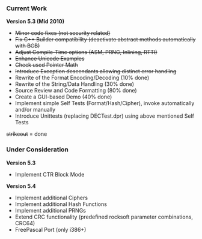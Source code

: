 ### Current Work ###

**Version 5.3 (Mid 2010)**
  * ~~Minor code fixes (not security related)~~
  * ~~Fix C++ Builder compatibility (deactivate abstract methods automatically with BCB)~~
  * ~~Adjust Compile-Time options (ASM, PRNG, Inlining, RTTI)~~
  * ~~Enhance Unicode Examples~~
  * ~~Check used Pointer Math~~
  * ~~Introduce Exception descendants allowing distinct error handling~~
  * Rewrite of the Format Encoding/Decoding (10% done)
  * Rewrite of the String/Data Handling (30% done)
  * Source Review and Code Formatting (80% done)
  * Create a GUI-based Demo (40% done)
  * Implement simple Self Tests (Format/Hash/Cipher), invoke automatically and/or manually
  * Introduce Unittests (replacing DECTest.dpr) using above mentioned Self Tests

~~strikeout~~ = done

### Under Consideration ###

**Version 5.3**
  * Implement CTR Block Mode

**Version 5.4**
  * Implement additional Ciphers
  * Implement additional Hash Functions
  * Implement additional PRNGs
  * Extend CRC functionality (predefined rocksoft parameter combinations, CRC64)
  * FreePascal Port (only i386+)